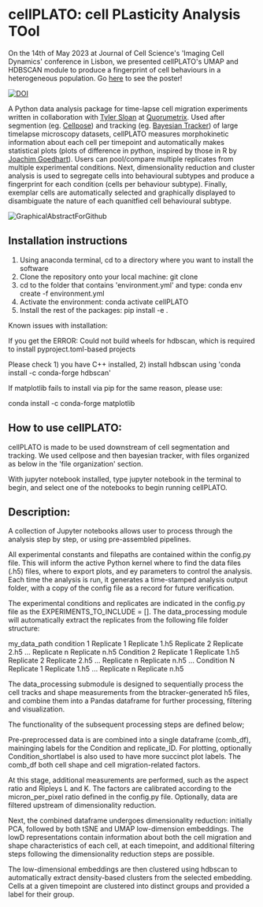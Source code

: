# cellPLATO: cell PLasticity Analysis TOol

On the 14th of May 2023 at Journal of Cell Science's 'Imaging Cell Dynamics' conference in Lisbon, we presented cellPLATO's UMAP and HDBSCAN module to produce a fingerprint of cell behaviours in a heterogeneous population. Go [here](https://drive.google.com/drive/folders/1_f2GmdqbaF15FyesgxnsotuAu_XGh10o?usp=sharing) to see the poster!

[![DOI](https://zenodo.org/badge/588728402.svg)](https://zenodo.org/badge/latestdoi/588728402)

A Python data analysis package for time-lapse cell migration experiments written in collaboration with [Tyler Sloan](https://github.com/tsloan1377) at [Quorumetrix](https://github.com/Quorumetrix). Used after segmention (eg. [Cellpose](https://github.com/MouseLand/cellpose)) and tracking (eg. [Bayesian Tracker](https://github.com/quantumjot/btrack)) of large timelapse microscopy datasets, cellPLATO measures morphokinetic information about each cell per timepoint and automatically makes statistical plots (plots of difference in python, inspired by those in R by [Joachim Goedhart](https://github.com/JoachimGoedhart)). Users can pool/compare multiple replicates from multiple experimental conditions. Next, dimensionality reduction and cluster analysis is used to segregate cells into behavioural subtypes and produce a fingerprint for each condition (cells per behaviour subtype). Finally, exemplar cells are automatically selected and graphically displayed to disambiguate the nature of each quanitfied cell behavioural subtype.

![GraphicalAbstractForGithub](https://github.com/Michael-shannon/cellPLATO/assets/37793157/c8f28934-18ae-4e36-8853-563c39391b53)

## Installation instructions

1. Using anaconda terminal, cd to a directory where you want to install the software
2. Clone the repository onto your local machine: git clone 
3. cd to the folder that contains 'environment.yml' and type: conda env create -f environment.yml
4. Activate the environment: conda activate cellPLATO
5. Install the rest of the packages: pip install -e .

Known issues with installation:

If you get the ERROR: Could not build wheels for hdbscan, which is required to install pyproject.toml-based projects

Please check 1) you have C++ installed, 2) install hdbscan using 'conda install -c conda-forge hdbscan'

If matplotlib fails to install via pip for the same reason, please use:

conda install -c conda-forge matplotlib

## How to use cellPLATO:

cellPLATO is made to be used downstream of cell segmentation and tracking. We used cellpose and then bayesian tracker, with files organized as below in the 'file organization' section.

With jupyter notebook installed, type jupyter notebook in the terminal to begin, and select one of the notebooks to begin running cellPLATO.

## Description: 

A collection of Jupyter notebooks allows user to process through the analysis step by step, or using pre-assembled pipelines.

All experimental constants and filepaths are contained within the config.py file. This will inform the active Python kernel where to find the data files (.h5) files, where to export plots, and ey parameters to control the analysis. Each time the analysis is run, it generates a time-stamped analysis output folder, with a copy of the config file as a record for future verification.

The experimental conditions and replicates are indicated in the config.py file as the EXPERIMENTS_TO_INCLUDE = []. The data_processing module will automatically extract the replicates from the following file folder structure:

my_data_path
    condition 1
        Replicate 1
          Replicate 1.h5
        Replicate 2
          Replicate 2.h5
        ...
        Replicate n
          Replicate n.h5
     Condition 2
        Replicate 1
          Replicate 1.h5
        Replicate 2
          Replicate 2.h5
        ...
        Replicate n
          Replicate n.h5
     ...
     Condition N
        Replicate 1
          Replicate 1.h5
        ...
        Replicate n
          Replicate n.h5
       

The data_processing submodule is designed to sequentially process the cell tracks and shape measurements from the btracker-generated h5 files, and combine them into a Pandas dataframe for further processing, filtering and visualization. 

The functionality of the subsequent processing steps are defined below;

Pre-preprocessed data is are combined into a single dataframe (comb_df), maininging labels for the Condition and replicate_ID. For plotting, optionally Condition_shortlabel is also used to have more succinct plot labels. The comb_df both cell shape and cell migration-related factors. 

At this stage, additional measurements are performed, such as the aspect ratio and Ripleys L and K. The factors are calibrated according to the micron_per_pixel ratio defined in the config.py file. Optionally, data are filtered upstream of dimensionality reduction. 

Next, the combined dataframe undergoes dimensionality reduction: initially PCA, followed by both tSNE and UMAP low-dimension embeddings. The lowD representations contain information about both the cell migration and shape characteristics of each cell, at each timepoint, and additional filtering steps following the dimensionality reduction steps are possible.

The low-dimensional embeddings are then clustered using hdbscan to automatically extract density-based clusters from the selected embedding. Cells at a given timepoint are clustered into distinct groups and provided a label for their group. 




